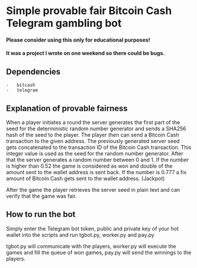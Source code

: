 # Simple provable fair Bitcoin Cash Telegram gambling bot
#### Please consider using this only for educational purposes!
#### It was a project I wrote on one weekend so there could be bugs.
## Dependencies
    -   bitcash
    -   telegram

## Explanation of provable fairness
When a player initiates a round the server generates the first part of the seed for the deterministic random number generator and sends a SHA256 hash of the seed to the player.
The player then can send a Bitcoin Cash transaction to the given address.
The previously generated server seed gets concatenated to the transaction ID of the Bitcoin Cash transaction. This integer value is used as the seed for the random number generator.
After that the server generates a random number between 0 and 1.
If the number is higher than 0.52 the game is considered as won and double of the amount sent to the wallet address is sent back.
If the number is 0.777 a fix amount of Bitcoin Cash gets sent to the wallet address. (Jackpot)

After the game the player retrieves the server seed in plain text and can verify that the game was fair.

## How to run the bot

Simply enter the Telegram bot token, public and private key of your hot wallet into the scripts and run tgbot.py, worker.py and pay.py

tgbot.py will communicate with the players, worker.py will execute the games and fill the queue of won games, pay.py will send the winnings to the players.
